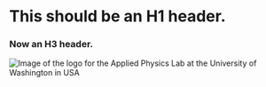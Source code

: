# This should be an H1 header.

### Now an H3 header.

![Image of the logo for the Applied Physics Lab at the University of Washington in USA](https://www.google.com/images/branding/googlelogo/1x/googlelogo_color_272x92dp.png)
